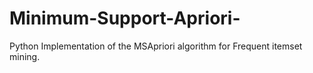 # Minimum-Support-Apriori-
Python Implementation of the MSApriori algorithm for Frequent itemset mining.
